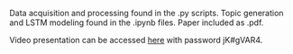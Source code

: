 Data acquisition and processing found in the .py scripts. Topic generation and LSTM modeling found in the .ipynb files. Paper included as .pdf.

Video presentation can be accessed [here](https://virginia.zoom.us/rec/share/jazDRrKFz2ep4VjE7W79e8QheY7XsD2V1QyuoLAAOXYFSTm47-K6LNfntvGT-f24.Tsa1k2DQfzo3sDLl?startTime=1651801676000) with password jK#gVAR4.
